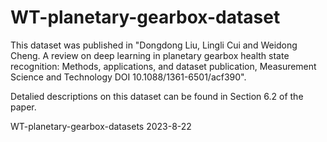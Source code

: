 # WT-planetary-gearbox-dataset
This dataset was published in 
"Dongdong Liu, Lingli Cui and Weidong Cheng. A review on deep learning in planetary gearbox
health state recognition: Methods, applications, and dataset publication, Measurement Science and Technology
DOI 10.1088/1361-6501/acf390".

Detalied descriptions on this dataset can be found in Section 6.2 of the paper.

WT-planetary-gearbox-datasets
2023-8-22

